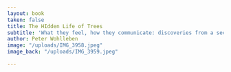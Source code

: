 ```yaml
---
layout: book
taken: false
title: The HIdden Life of Trees
subtitle: 'What they feel, how they communicate: discoveries from a secret world'
author: Peter Wohlleben
image: "/uploads/IMG_3958.jpeg"
image_back: "/uploads/IMG_3959.jpeg"

---
```

